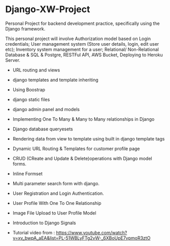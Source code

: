 # Django-XW-Project

Personal Project for backend development practice, specifically using the Django framework. 

This personal project will involve Authorization model based on Login credentials; User management system (Store user details, login, edit user etc); 
Inventory system management for a user; Relational/ Non-Relational Database & SQL & Postgre, RESTFul API, AWS Bucket, Deploying to Heroku Server.

- URL routing and views
- django templates and template inheriting
- Using Boostrap
- django static files
- django admin panel and models
- Implementing One To Many & Many to Many relationships in Django
- Django database queryesets
- Rendering data from view to template using built in django template tags
- Dynamic URL Routing & Templates for customer profile page
- CRUD (CReate and Update & Delete)operations with Django model forms.
- Inline Formset 
- Multi parameter search form with django.
- User Registration and Login Authentication. 
- User Profile With One To One Relationship
- Image File Upload to User Profile Model
- Introduction to Django Signals


- Tutorial video from : https://www.youtube.com/watch?v=xv_bwpA_aEA&list=PL-51WBLyFTg2vW-_6XBoUpE7vpmoR3ztO